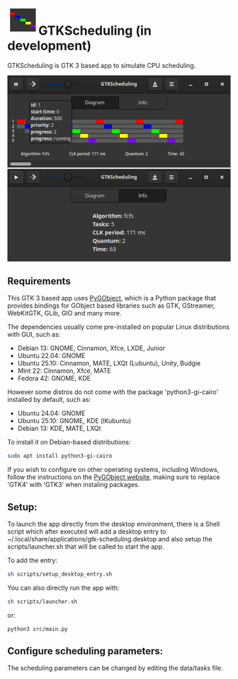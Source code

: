 <img height="64" src="imgs/icon.png" align="left"/>

# GTKScheduling (in development)

GTKScheduling is GTK 3 based app to simulate CPU scheduling.

<p align="center" width="100%">
<img src="imgs/diagram.png">
<img src="imgs/info.png">
</p>

## Requirements
This GTK 3 based app uses [PyGObject](https://pygobject.gnome.org/), which is a Python package that provides bindings for GObject based libraries such as GTK, GStreamer, WebKitGTK, GLib, GIO and many more.

The dependencies usually come pre-installed on popular Linux distributions with GUI, such as:
- Debian 13: GNOME, Cinnamon, Xfce, LXDE, Junior
- Ubuntu 22.04: GNOME
- Ubuntu 25.10: Cinnamon, MATE, LXQt (Lubuntu), Unity, Budgie
- Mint 22: Cinnamon, Xfce, MATE
- Fedora 42: GNOME, KDE

However some distros do not come with the package 'python3-gi-cairo' installed by default, such as:
- Ubuntu 24.04: GNOME
- Ubuntu 25.10: GNOME, KDE (lKubuntu)
- Debian 13: KDE, MATE, LXQt

To install it on Debian-based distributions:
```sh
sudo apt install python3-gi-cairo
```

If you wish to configure on other operating systems, including Windows, follow the instructions on the [PyGObject website](https://pygobject.gnome.org/getting_started.html), making sure to replace 'GTK4' with 'GTK3' when instaling packages.

## Setup:
To launch the app directly from the desktop environment, there is a Shell script which after executed will add a desktop entry to ~/.local/share/applications/gtk-scheduling.desktop and also setup the scripts/launcher.sh that will be called to start the app.

To add the entry:
```sh
sh scripts/setup_desktop_entry.sh
```

You can also directly run the app with:
```sh
sh scripts/launcher.sh
```
or:
```sh
python3 src/main.py
```

## Configure scheduling parameters:
The scheduling parameters can be changed by editing the data/tasks file.
